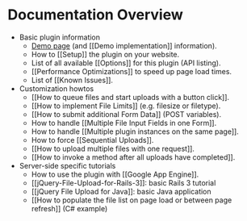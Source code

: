 # Documentation Overview

* Basic plugin information
  * [Demo page](http://aquantum-demo.appspot.com/file-upload) (and [[Demo implementation]] information).
  * How to [[Setup]] the plugin on your website.
  * List of all available [[Options]] for this plugin (API listing).
  * [[Performance Optimizations]] to speed up page load times.
  * List of [[Known Issues]].
* Customization howtos
  * [[How to queue files and start uploads with a button click]].
  * [[How to implement File Limits]] (e.g. filesize or filetype).
  * [[How to submit additional Form Data]] (POST variables).
  * How to handle [[Multiple File Input Fields in one Form]].
  * How to handle [[Multiple plugin instances on the same page]].
  * How to force [[Sequential Uploads]].
  * [[How to upload multiple files with one request]].
  * [[How to invoke a method after all uploads have completed]].
* Server-side specific tutorials
  * How to use the plugin with [[Google App Engine]].
  * [[jQuery-File-Upload-for-Rails-3]]: basic Rails 3 tutorial
  * [[jQuery File Upload for Java]]: basic Java application
  * [[How to populate the file list on page load or between page refresh]] (C# example)
